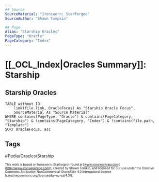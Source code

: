 ```yaml
---
## Source
SourceMaterial: "Ironsworn: Starforged"
SourceAuthor: "Shawn Tompkin"

## Page
Alias: "Starship Oracles"
PageType: "Oracle"
PageCategory: "Index"
---
```

# [[_OCL_Index|Oracles Summary]]: Starship

## Starship Oracles

```dataview
TABLE without ID
	link(file.link, OracleFocus) As "Starship Oracle Focus",
	SourceMaterial As "Source Material"
WHERE contains(PageType, "Oracle") & contains(PageCategory, "Starship") & !contains(PageCategory, "Index") & !contains(file.path, "Template")
SORT OracleFocus, asc
```

## Tags
#Pedia/Oracles/Starship

<font size=-2>This work is based on Ironsworn: Starforged (found at [www.ironswornrpg.com](http://www.ironswornrpg.com)), created by Shawn Tomkin, and licensed for our use under the Creative Commons Attribution-NonCommercial-ShareAlike 4.0 International license  (creativecommons.org/licenses/by-nc-sa/4.0/).</font>